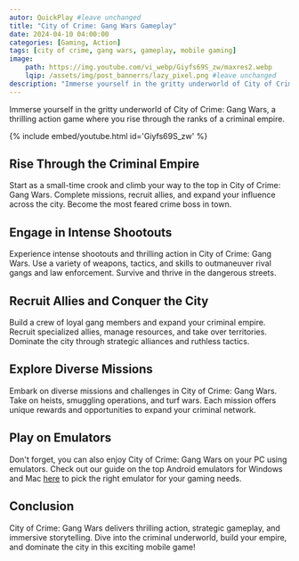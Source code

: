 ```yaml
---
autor: QuickPlay #leave unchanged
title: "City of Crime: Gang Wars Gameplay"
date: 2024-04-10 04:00:00
categories: [Gaming, Action]
tags: [city of crime, gang wars, gameplay, mobile gaming]
image: 
    path: https://img.youtube.com/vi_webp/Giyfs69S_zw/maxres2.webp 
    lqip: /assets/img/post_bannerrs/lazy_pixel.png #leave unchanged
description: "Immerse yourself in the gritty underworld of City of Crime: Gang Wars, a thrilling action game where you rise through the ranks of a criminal empire. Engage in intense shootouts, recruit allies, and conquer the city. Explore its immersive gameplay, diverse missions, and strategic gang warfare."
---
```


Immerse yourself in the gritty underworld of City of Crime: Gang Wars, a thrilling action game where you rise through the ranks of a criminal empire.

{% include embed/youtube.html id='Giyfs69S_zw' %}

## Rise Through the Criminal Empire
Start as a small-time crook and climb your way to the top in City of Crime: Gang Wars. Complete missions, recruit allies, and expand your influence across the city. Become the most feared crime boss in town.

## Engage in Intense Shootouts
Experience intense shootouts and thrilling action in City of Crime: Gang Wars. Use a variety of weapons, tactics, and skills to outmaneuver rival gangs and law enforcement. Survive and thrive in the dangerous streets.

## Recruit Allies and Conquer the City
Build a crew of loyal gang members and expand your criminal empire. Recruit specialized allies, manage resources, and take over territories. Dominate the city through strategic alliances and ruthless tactics.

## Explore Diverse Missions
Embark on diverse missions and challenges in City of Crime: Gang Wars. Take on heists, smuggling operations, and turf wars. Each mission offers unique rewards and opportunities to expand your criminal network.

## Play on Emulators
Don't forget, you can also enjoy City of Crime: Gang Wars on your PC using emulators. Check out our guide on the top Android emulators for Windows and Mac [here](https://quickplaymobile.github.io/posts/Top-10-Best-Android-Emulators-for-Windows-and-Mac/) to pick the right emulator for your gaming needs.

## Conclusion
City of Crime: Gang Wars delivers thrilling action, strategic gameplay, and immersive storytelling. Dive into the criminal underworld, build your empire, and dominate the city in this exciting mobile game!

